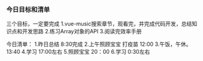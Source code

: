 ### 今日目标和清单
三个目标，一定要完成
1.vue-music搜索章节，观看完，并完成代码开发，总结知识点和开发思路
2.练习Array对象的API
3.阅读完效率手册

今日清单：
1.昨日总结 8:30完成
2.上午照顾宝宝 打疫苗 12:00
3.午饭，午休。13:40
4.学习 17:00左右
5.照顾宝宝 20：00
6.学习 0:30左右